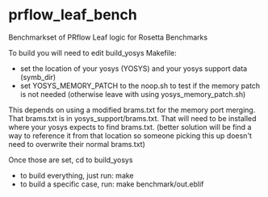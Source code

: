 # prflow_leaf_bench
Benchmarkset  of PRflow Leaf logic for Rosetta Benchmarks

To build you will need to edit build_yosys Makefile:
* set the location of your yosys (YOSYS) and your yosys support data (symb_dir)
* set YOSYS_MEMORY_PATCH to the noop.sh to test if the memory patch is not needed
  (otherwise leave with using yosys_memory_patch.sh)

This depends on using a modified brams.txt for the memory port merging.
That brams.txt is in yosys_support/brams.txt.
That will need to be installed where your yosys expects to find brams.txt.
   (better solution will be find a way to reference it from that location
   so someone picking this up doesn't need to overwrite their normal
   brams.txt)

Once those are set, cd to build_yosys
* to build everything, just run: make
* to build a specific case, run: make benchmark/out.eblif



